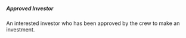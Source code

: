 ##### Approved Investor
An interested investor who has been approved by the crew to make an investment.
